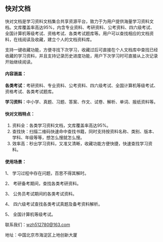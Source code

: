 ## 快对文档

快对文档是学习资料文档集合共享资源平台，致力于为用户提供海量学习资料文档。文库覆盖率高达95%，内含专业资料、考研资料、公考资料、四六级考试、全国计算机等级考试、资格考试、各类考试题库等。用户可以查找相应的文档资料，在线阅读及收藏，建立个人的文档资料库。

支持一键收藏功能，方便寻找下次学习，收藏过后可直接在个人文档库中查找已经收藏的学习资料，并且支持记录历史进度功能，用户下次学习时可直接从上次记录开始继续阅读。

#### 内容涵盖：

**各类考试**：考研资料、专业资料、公考资料、四六级考试、全国计算机等级考试、资格考试、各类考试题库。

**学习资料**：中小学、真题、习题、答案、作文、试卷、解析、单词、报纸资料等。

#### 快对文档特点：

1. 资料全：各类学习资料文档，文库覆盖率高达95%。
2.  查找快：扫描二维码快速命中查找书籍，同时支持按资料名称、类别、版本、学科、年级等等，想怎么搜就怎么搜。
3.  效率高：秒出学习资料，又准又清晰，收藏功能方便快捷，快速查找学习资料。

#### 使用场景：

1、 学习过程中存在问题，百思不得其解时。

2、 考研备考期间，查找各类考研资料。

3、 公务员考试期间的各类考试资料。

4、 四六级考试查找各类考试真题及备考资料解析。

5、 全国计算机等级考试。


联系我们：wzh512780@163.com

地址：中国北京市海淀区上地创新大厦
